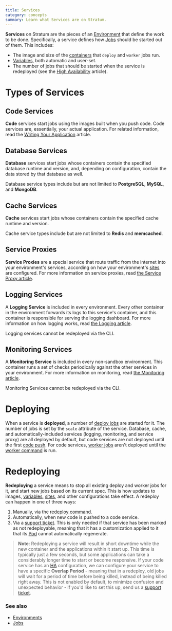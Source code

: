 ```yaml
---
title: Services
category: concepts
summary: Learn what Services are on Stratum.
---
```


**Services** on Stratum are the pieces of an [Environment](/stratum/articles/concepts/environments) that define the work to be done. Specifically, a service defines how [Jobs](/stratum/articles/concepts/jobs) should be started out of them. This includes:

* The image and size of the [containers](/stratum/articles/concepts/containers) that `deploy` and `worker` jobs run.
* [Variables](/stratum/articles/environment-variables), both automatic and user-set.
* The number of jobs that should be started when the service is redeployed (see the [High Availability](/stratum/articles/ha-application) article).

# Types of Services

## Code Services

**Code** services start jobs using the images built when you push code. Code services are, essentially, your actual application. For related information, read the [Writing Your Application](/stratum/articles/writing-your-application) article.

## Database Services

**Database** services start jobs whose containers contain the specified database runtime and version, and, depending on configuration, contain the data stored by that database as well.

Database service types include but are not limited to **PostgreSQL**, **MySQL**, and **MongoDB**.

## Cache Services

**Cache** services start jobs whose containers contain the specified cache runtime and version.

Cache service types include but are not limited to **Redis** and **memcached**.

## Service Proxies

**Service Proxies** are a special service that route traffic from the internet into your environment's services, according on how your environment's [sites](/stratum/articles/concepts/sites) are configured. For more information on service proxies, read [the Service Proxy article](/stratum/articles/concepts/service-proxy).

## Logging Services

A **Logging Service** is included in every environment. Every other container in the environment forwards its logs to this service's container, and this container is responsible for serving the logging dashboard. For more information on how logging works, read [the Logging article](/stratum/articles/logging-access).

Logging services cannot be redeployed via the CLI.

## Monitoring Services

A **Monitoring Service** is included in every non-sandbox environment. This container runs a set of checks periodically against the other services in your environment. For more information on monitoring, read [the Monitoring article](/stratum/articles/monitoring).

Monitoring Services cannot be redeployed via the CLI.

# Deploying

When a service is **deployed**, a number of [deploy jobs](/stratum/articles/concepts/jobs#deploy-jobs) are started for it. The number of jobs is set by the `scale` attribute of the service. Database, cache, and automatically-included services (logging, monitoring, and service proxy) are all deployed by default, but code services are not deployed until the first [code push](/stratum/articles/code-deployment). For code services, [worker jobs](/stratum/articles/concepts/jobs#worker-jobs) aren't deployed until the [worker command](http://localhost:4567/paas/paas-cli-reference#worker) is run.

# Redeploying

**Redeploying** a service means to stop all existing deploy and worker jobs for it, and start new jobs based on its current spec. This is how updates to images,  [variables](/stratum/articles/environment-variables), [sites](/stratum/articles/concepts/sites), and other configurations take effect. A redeploy can happen in one of three ways:

1. Manually, via the [redeploy command](/paas/paas-cli-reference#redeploy).
2. Automatically, when new code is pushed to a code service.
3. Via a [support ticket](/stratum/articles/contact). This is only needed if that service has been marked as not redeployable, meaning that it has a customization applied to it that its [Pod](/stratum/articles/concepts/pods) cannot automatically regenerate.

> **Note**: Redeploying a service will result in short downtime while the new container and the applications within it start up. This time is typically just a few seconds, but some applications can take a considerably longer time to start or become responsive. If your code service has an [HA](/stratum/articles/ha-application) configuration, we can configure your service to have a specific **Overlap Period** - meaning that in a redeploy, old jobs will wait for a period of time before being killed, instead of being killed right away. This is not enabled by default, to minimize confusion and unexpected behavior - if you'd like to set this up, send us a [support ticket](/stratum/articles/contact).

### See also

* [Environments](/stratum/articles/concepts/environments)
* [Jobs](/stratum/articles/concepts/jobs)
